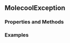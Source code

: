## <a id="Psience.Molecools.Molecule.MolecoolException">MolecoolException</a>


### Properties and Methods


### Examples


